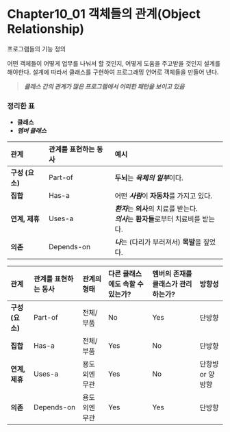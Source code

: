 # Chapter10_01 객체들의 관계(Object Relationship)

프로그램들의 기능 정의

어떤 객체들이 어떻게 업무를 나눠서 할 것인지, 어떻게 도움을 주고받을 것인지 설계를 해야한다.
설계에 따라서 클래스를 구현하여 프로그래밍 언어로 객체들을 만들어 낸다.

> ***클래스 간의 관계가 많은 프로그램에서 어떠한 패턴을 보이고 있음***

### 정리한 표
- **클래스**
- ***멤버 클래스***

| 관계        | 관계를 표현하는 동사 | 예시                                                                          |
| :---------- | :------------------- | :---------------------------------------------------------------------------- |
| **구성 (요소)** | Part-of              | **두뇌**는 ***육체의 일부***이다.                                                   |
| **집합**       | Has-a                | 어떤 ***사람***이 **자동차**를 가지고 있다.                                         |
| **연계, 제휴**  | Uses-a               | ***환자***는 **의사**의 치료를 받는다. <br>***의사***는 **환자들**로부터 치료비를 받는다. |
| **의존**        | Depends-on           | ***나***는 (다리가 부러져서) **목발**을 짚었다.                                     |

| 관계        | 관계를 표현하는 동사 | 관계의 형태    | 다른 클래스에도 속할 수 있는가? | 멤버의 존재를 클래스가 관리하는가? | 방향성           |
| :---------- | :------------------- | :------------- | :------------------------------ | :--------------------------------- | :--------------- |
| **구성 (요소)** | Part-of              | 전체/부품      | No                              | Yes                                | 단방향           |
| **집합**       | Has-a                | 전체/부품      | Yes                             | No                                 | 단방향           |
| **연계, 제휴** | Uses-a               | 용도 외엔 무관 | Yes                             | No                                 | 단항뱡 or 양방향 |
| **의존**      | Depends-on           | 용도 외엔 무관 | Yes                             | Yes                                | 단방향           |